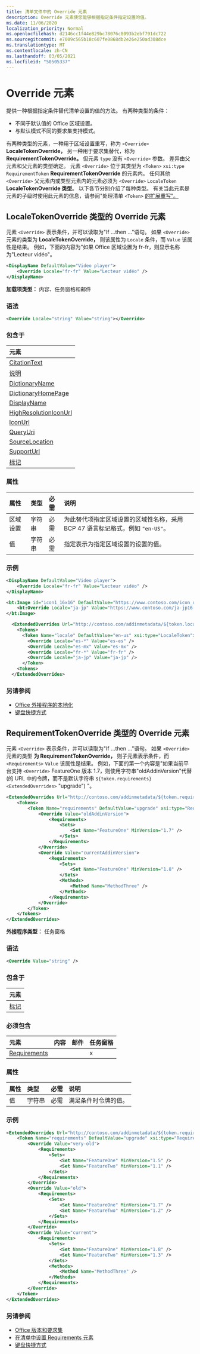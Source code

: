 ```yaml
---
title: 清单文件中的 Override 元素
description: Override 元素使您能够根据指定条件指定设置的值。
ms.date: 11/06/2020
localization_priority: Normal
ms.openlocfilehash: d2146cc1f44e829bc78076c8093b2ebf791dc722
ms.sourcegitcommit: e7009c565b18c607fe0868db2e26e250ad308dce
ms.translationtype: MT
ms.contentlocale: zh-CN
ms.lasthandoff: 03/05/2021
ms.locfileid: "50505337"
---
```

# <a name="override-element"></a>Override 元素

提供一种根据指定条件替代清单设置的值的方法。 有两种类型的条件：

- 不同于默认值的 Office 区域设置。
- 与默认模式不同的要求集支持模式。

有两种类型的元素，一种用于区域设置重写，称为 `<Override>` **LocaleTokenOverride，** 另一种用于要求集替代，称为 **RequirementTokenOverride。** 但元素 `type` 没有 `<Override>` 参数。 差异由父元素和父元素的类型确定。 元素 `<Override>` 位于其类型为 `<Token>` `xsi:type` `RequirementToken` **RequirementTokenOverride** 的元素内。 任何其他 `<Override>` 父元素内或类型元素内的元素必须为 `<Override>` `LocaleToken` **LocaleTokenOverride 类型**。 以下各节分别介绍了每种类型。 有关当此元素是元素的子级时使用此元素的信息，请参阅"处理清单 `<Token>` [的扩展重写"。](../../develop/extended-overrides.md)

## <a name="override-element-of-type-localetokenoverride"></a>LocaleTokenOverride 类型的 Override 元素

元素 `<Override>` 表示条件，并可以读取为"If ...then ..."语句。 如果 `<Override>` 元素的类型为 **LocaleTokenOverride，** 则该属性为 `Locale` 条件，而 `Value` 该属性是结果。 例如，下面的内容为"如果 Office 区域设置为 fr-fr，则显示名称为"Lecteur vidéo"。

```xml
<DisplayName DefaultValue="Video player">
    <Override Locale="fr-fr" Value="Lecteur vidéo" />
</DisplayName>
```

**加载项类型：** 内容、任务窗格和邮件

### <a name="syntax"></a>语法

```XML
<Override Locale="string" Value="string"></Override>
```

### <a name="contained-in"></a>包含于

|元素|
|:-----|
|[CitationText](citationtext.md)|
|[说明](description.md)|
|[DictionaryName](dictionaryname.md)|
|[DictionaryHomePage](dictionaryhomepage.md)|
|[DisplayName](displayname.md)|
|[HighResolutionIconUrl](highresolutioniconurl.md)|
|[IconUrl](iconurl.md)|
|[QueryUri](queryuri.md)|
|[SourceLocation](sourcelocation.md)|
|[SupportUrl](supporturl.md)|
|[标记](token.md)|

### <a name="attributes"></a>属性

|属性|类型|必需|说明|
|:-----|:-----|:-----|:-----|
|区域设置|字符串|必需|为此替代项指定区域设置的区域性名称，采用 BCP 47 语言标记格式，例如 `"en-US"`。|
|值|字符串|必需|指定表示为指定区域设置的设置的值。|

### <a name="examples"></a>示例

```xml
<DisplayName DefaultValue="Video player">
    <Override Locale="fr-fr" Value="Lecteur vidéo" />
</DisplayName>
```

```xml
<bt:Image id="icon1_16x16" DefaultValue="https://www.contoso.com/icon_default.png">
    <bt:Override Locale="ja-jp" Value="https://www.contoso.com/ja-jp16-icon_default.png" />
</bt:Image>
```

```xml
  <ExtendedOverrides Url="http://contoso.com/addinmetadata/${token.locale}/extended-manifest-overrides.json">
    <Tokens>
      <Token Name="locale" DefaultValue="en-us" xsi:type="LocaleToken">
        <Override Locale="es-*" Value="es-es" />
        <Override Locale="es-mx" Value="es-mx" />
        <Override Locale="fr-*" Value="fr-fr" />
        <Override Locale="ja-jp" Value="ja-jp" />
      </Token>
    <Tokens>
  </ExtendedOverrides>
```

### <a name="see-also"></a>另请参阅

- [Office 外接程序的本地化](../../develop/localization.md)
- [键盘快捷方式](../../design/keyboard-shortcuts.md)

## <a name="override-element-of-type-requirementtokenoverride"></a>RequirementTokenOverride 类型的 Override 元素

元素 `<Override>` 表示条件，并可以读取为"If ...then ..."语句。 如果 `<Override>` 元素的类型 **为 RequirementTokenOverride，** 则子元素表示条件，而 `<Requirements>` `Value` 该属性是结果。 例如，下面的第一个内容是"如果当前平台支持 `<Override>` FeatureOne 版本 1.7，则使用字符串"oldAddinVersion"代替 (的 URL 中的令牌，而不是默认字符串 `${token.requirements}` `<ExtendedOverrides>` "upgrade") "。

```xml
<ExtendedOverrides Url="http://contoso.com/addinmetadata/${token.requirements}/extended-manifest-overrides.json">
    <Tokens>
        <Token Name="requirements" DefaultValue="upgrade" xsi:type="RequirementsToken">
            <Override Value="oldAddinVersion">
                <Requirements>
                    <Sets>
                        <Set Name="FeatureOne" MinVersion="1.7" />
                    </Sets>
                </Requirements>
            </Override>
            <Override Value="currentAddinVersion">
                <Requirements>
                    <Sets>
                        <Set Name="FeatureOne" MinVersion="1.8" />
                    </Sets>
                    <Methods>
                        <Method Name="MethodThree" />
                    </Methods>
                </Requirements>
            </Override>
        </Token>
    </Tokens>
</ExtendedOverrides>
```

**外接程序类型：** 任务窗格

### <a name="syntax"></a>语法

```XML
<Override Value="string" />
```

### <a name="contained-in"></a>包含于

|元素|
|:-----|
|[标记](token.md)|

### <a name="must-contain"></a>必须包含

|元素|内容|邮件|任务窗格|
|:-----|:-----|:-----|:-----|
|[Requirements](requirements.md)|||x|

### <a name="attributes"></a>属性

|属性|类型|必需|说明|
|:-----|:-----|:-----|:-----|
|值|字符串|必需|满足条件时令牌的值。|

### <a name="example"></a>示例

```xml
<ExtendedOverrides Url="http://contoso.com/addinmetadata/${token.requirements}/extended-manifest-overrides.json">
    <Token Name="requirements" DefaultValue="upgrade" xsi:type="RequirementsToken">
        <Override Value="very-old">
            <Requirements>
                <Sets>
                    <Set Name="FeatureOne" MinVersion="1.5" />
                    <Set Name="FeatureTwo" MinVersion="1.1" />
                </Sets>
            </Requirements>
        </Override>
        <Override Value="old">
            <Requirements>
                <Sets>
                    <Set Name="FeatureOne" MinVersion="1.7" />
                    <Set Name="FeatureTwo" MinVersion="1.2" />
                </Sets>
            </Requirements>
        </Override>
        <Override Value="current">
            <Requirements>
                <Sets>
                    <Set Name="FeatureOne" MinVersion="1.8" />
                    <Set Name="FeatureTwo" MinVersion="1.3" />
                </Sets>
                <Methods>
                    <Method Name="MethodThree" />
                </Methods>
            </Requirements>
        </Override>
    </Token>
</ExtendedOverrides>
```

### <a name="see-also"></a>另请参阅

- [Office 版本和要求集](../../develop/office-versions-and-requirement-sets.md)
- [在清单中设置 Requirements 元素](../../develop/specify-office-hosts-and-api-requirements.md#set-the-requirements-element-in-the-manifest)
- [键盘快捷方式](../../design/keyboard-shortcuts.md)
